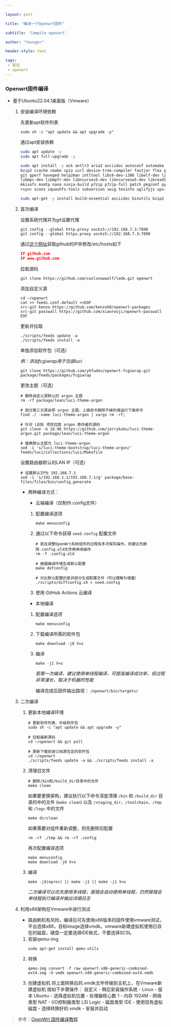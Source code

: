 ```yaml
---

layout: post

title: "编译一个Openwrt固件"

subtitle: 'Compile openwrt'

author: "Younger"

header-style: text

tags:
 - 笔记
 - openwrt
---
```

### Openwrt固件编译

*   基于Ubuntu22.04.1桌面版（Vmware）

    1.   安装编译环境依赖

         先更新apt软件列表

         ``` shell
         sudo sh -c "apt update && apt upgrade -y"
         ```

         通过apt安装依赖

         ``` sh
         sudo apt update -y
         sudo apt full-upgrade -y
         
         sudo apt install -y ack antlr3 aria2 asciidoc autoconf automake autopoint binutils bison build-essential \
         bzip2 ccache cmake cpio curl device-tree-compiler fastjar flex gawk gettext gcc-multilib g++-multilib \
         git gperf haveged help2man intltool libc6-dev-i386 libelf-dev libglib2.0-dev libgmp3-dev libltdl-dev \
         libmpc-dev libmpfr-dev libncurses5-dev libncursesw5-dev libreadline-dev libssl-dev libtool lrzsz \
         mkisofs msmtp nano ninja-build p7zip p7zip-full patch pkgconf python2.7 python3 python3-pip libpython3-dev qemu-utils \
         rsync scons squashfs-tools subversion swig texinfo uglifyjs upx-ucl unzip vim wget xmlto xxd zlib1g-dev
         
         sudo apt-get -y install build-essential asciidoc binutils bzip2 gawk gettext git libncurses5-dev libz-dev patch python3 python2.7 unzip zlib1g-dev lib32gcc-s1 libc6-dev-i386 subversion flex uglifyjs git-core gcc-multilib p7zip p7zip-full msmtp libssl-dev texinfo libglib2.0-dev xmlto qemu-utils upx libelf-dev autoconf automake libtool autopoint device-tree-compiler g++-multilib antlr3 gperf wget curl swig rsync
         ```

    2.   首次编译

         设置系统代理并为git设置代理

         ``` shell
         git config --global http.proxy socks5://192.168.7.3:7890
         git config --global https.proxy socks5://192.168.7.3:7890
         ```

         通过[这个网址](https://www.ipaddress.com/site/github.com)获取github的IP并修改/etc/hosts如下

         ``` json
         IP github.com
         IP www.github.com
         ```

         拉取源码

         ``` shell
         git clone https://github.com/coolsnowwolf/lede.git openwrt
         ```

         添加自定义源

         ``` shell
         cd ~/openwrt
         cat >> feeds.conf.default <<EOF
         src-git kenzo https://github.com/kenzok8/openwrt-packages
         src-git passwall https://github.com/xiaorouji/openwrt-passwall
         EOF
         ```

         更新并拉取

         ``` shell
         ./scripts/feeds update -a
         ./scripts/feeds install -a
         ```

         单独添加软件包（可选）

         *例：添加fcgiwrap用于包装luci*

         ``` shell
         git clone https://github.com/yhfudev/openwrt-fcgiwrap.git package/feeds/packages/fcgiwrap
         ```

         更改主题（可选）

         ``` shell
         # 删除自定义源默认的 argon 主题
         rm -rf package/lean/luci-theme-argon
          
         # 部分第三方源自带 argon 主题，上面命令删除不掉的请运行下面命令
         find ./ -name luci-theme-argon | xargs rm -rf;
          
         # 针对 LEDE 项目拉取 argon 原作者的源码
         git clone -b 18.06 https://github.com/jerrykuku/luci-theme-argon.git package/lean/luci-theme-argon
          
         # 替换默认主题为 luci-theme-argon
         sed -i 's/luci-theme-bootstrap/luci-theme-argon/' feeds/luci/collections/luci/Makefile
         ```

         设置路由器默认的LAN IP（可选）

         ``` shell
         # 设置默认IP为 192.168.7.1
         sed -i 's/192.168.1.1/192.168.7.1/g' package/base-files/files/bin/config_generate
         ```

         *   两种编译方式：

             *   云端编译（仅制作.config文件）

             1.   配置编译选项

                  ``` shell
                  make menuconfig
                  ```

             2.   通过以下命令获得 `seed.config` 配置文件

                  ```shell
                  # 若在调整OpenWrt系统组件的过程有多次保存操作，则建议先删除.config.old文件再继续操作
                  rm -f .config.old
                   
                  # 根据编译环境生成默认配置
                  make defconfig
                   
                  # 对比默认配置的差异部分生成配置文件（可以理解为增量）
                  ./scripts/diffconfig.sh > seed.config
                  ```

             3.   使用 GitHub Ac­tions 云编译

             *   本地编译

             1.   配置编译选项

                  ``` shell
                  make menuconfig
                  ```

             2.   下载编译所需的软件包

                  ``` shell
                  make download -j8 V=s
                  ```

             3.   编译

                  ```shell
                  make -j1 V=s
                  ```

                  *若第一次编译，建议使用单线程编译，可提高编译成功率，但过程非常漫长，取决于机器的性能*

                  编译完成后固件输出路径： `/openwrt/bin/targets/`

    3.   二次编译

         1.   更新本地编译环境

              ```shell
              # 更新软件列表、升级软件包
              sudo sh -c "apt update && apt upgrade -y"
               
              # 拉取最新源码
              cd ~/openwrt && git pull
               
              # 更新下载安装订阅源包含的软件包
              cd ~/openwrt
              ./scripts/feeds update -a && ./scripts/feeds install -a
              ```

         2.   清理旧文件

              ```shell
              # 删除/bin和/build_dir目录中的文件
              make clean
              ```

              如果要更换架构，建议执行以下命令深度清理 `/bin` 和 `/build_dir` 目录的中的文件 (`make clean`) 以及 `/staging_dir`、`/toolchain`、`/tmp` 和 `/logs` 中的文件

              ```shell
              make dirclean
              ```

              如果需要对组件重新调整，则先删除旧配置

              ```shell
              rm -rf ./tmp && rm -rf .config
              ```

              再次配置编译选项

              ```shell
              make menuconfig
              make download -j8 V=s
              ```

         3.   编译

              ```shell
              make -j$(nproc) || make -j1 || make -j1 V=s
              ```

              *二次编译可以优先使用多线程，报错会自动使用单线程，仍然报错会单线程执行编译并输出详细日志*

     4.  利用x86架构在Vmware中进行测试
         *   路由刷机有风险，编译后可先使用x86版本的固件使用vmware测试，平台选择x86，目标image选择vmdk。vmware新建虚拟机使用已存在的磁盘，硬盘一定要选择IDE格式，不要选择SCSI。
          1.  安装qemu-img
              ```shell
              sudo apt-get install qemu-utils
              ```
          2.  转换
              ```shell
              qemu-img convert -f raw openwrt-x86-generic-combined-ext4.img -O vmdk openwrt-x86-generic-combined-ext4.vmdk
              ```
          3.  创建虚拟机
              将上面转换后的.vmdk文件传输到主机上，在Vmware新建虚拟机
              按如下步骤操作：
              自定义 - 稍后安装操作系统 - Linux - 版本 Ubuntu - 选择虚拟机位置 - 处理器核心数 1 - 内存 1024M - 网络类型 NAT - I/O控制器类型 LSI Logic - 磁盘类型 IDE - 使用现有虚拟磁盘 - 选择转换好的.vmdk - 安装并启动
>   参考：[OpenWrt 固件编译教程](https://blog.csdn.net/qq84395064/article/details/127934147)